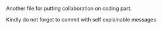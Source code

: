 Another file for putting collaboration on coding part.

Kindly do not forget to commit with self explainable messages
